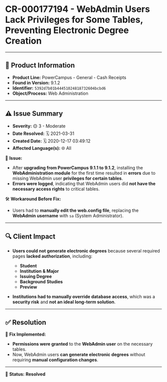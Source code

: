 # CR-000177194 - WebAdmin Users Lack Privileges for Some Tables, Preventing Electronic Degree Creation

---

## 📌 Product Information
- **Product Line:** PowerCampus - General - Cash Receipts  
- **Found in Version:** 9.1.2  
- **Identifier:** `5392d7b01b44451024818732604bcbd6`  
- **Object/Process:** Web Administration  

---

## ⚠️ Issue Summary
- **Severity:** 🟡 3 - Moderate  
- **Date Resolved:** 🗓️ 2021-03-31  
- **Created Date:** 🗓️ 2020-12-17 03:49:12  
- **Affected Language(s):** 🌐 All  

🔹 **Issue:**  
- After **upgrading from PowerCampus 9.1.1 to 9.1.2**, installing the **WebAdministration module** for the first time resulted in **errors** due to missing WebAdmin user **privileges for certain tables**.  
- **Errors were logged**, indicating that WebAdmin users did **not have the necessary access rights** to critical tables.  

🛠 **Workaround Before Fix:**  
- Users had to **manually edit the web.config file**, replacing the **WebAdmin username** with `sa` (System Administrator).  

---

## 🔍 Client Impact
- **Users could not generate electronic degrees** because several required pages **lacked authorization**, including:  
  - **Student**  
  - **Institution & Major**  
  - **Issuing Degree**  
  - **Background Studies**  
  - **Preview**  

- **Institutions had to manually override database access**, which was a **security risk** and **not an ideal long-term solution**.  

---

## ✅ Resolution
🔧 **Fix Implemented:**  
- **Permissions were granted** to the **WebAdmin user** on the necessary tables.  
- Now, WebAdmin users **can generate electronic degrees** without requiring **manual configuration changes**.  

---

🚀 **Status:** **Resolved**
